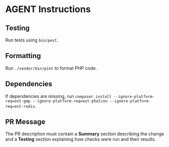 # AGENT Instructions

## Testing

Run tests using `bin/pest`.

## Formatting

Run `./vendor/bin/pint` to format PHP code.

## Dependencies

If dependencies are missing, run `composer install --ignore-platform-req=ext-gmp --ignore-platform-req=ext-phalcon --ignore-platform-req=ext-redis`.

## PR Message

The PR description must contain a **Summary** section describing the change and a **Testing** section explaining how checks were run and their results.
